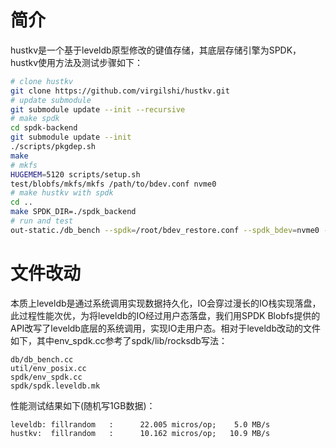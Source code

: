 # 简介

hustkv是一个基于leveldb原型修改的键值存储，其底层存储引擎为SPDK，hustkv使用方法及测试步骤如下：

```bash
# clone hustkv
git clone https://github.com/virgilshi/hustkv.git
# update submodule
git submodule update --init --recursive
# make spdk
cd spdk-backend
git submodule update --init
./scripts/pkgdep.sh
make
# mkfs
HUGEMEM=5120 scripts/setup.sh
test/blobfs/mkfs/mkfs /path/to/bdev.conf nvme0
# make hustkv with spdk
cd ..
make SPDK_DIR=./spdk_backend
# run and test
out-static./db_bench --spdk=/root/bdev_restore.conf --spdk_bdev=nvme0 --benchmarks=fillrandom,readrandom
```

# 文件改动

本质上leveldb是通过系统调用实现数据持久化，IO会穿过漫长的IO栈实现落盘，此过程性能次优，为将leveldb的IO经过用户态落盘，我们用SPDK Blobfs提供的API改写了leveldb底层的系统调用，实现IO走用户态。相对于leveldb改动的文件如下，其中env_spdk.cc参考了spdk/lib/rocksdb写法：

```
db/db_bench.cc
util/env_posix.cc
spdk/env_spdk.cc
spdk/spdk.leveldb.mk
```

性能测试结果如下(随机写1GB数据)：
```
leveldb: fillrandom   :      22.005 micros/op;    5.0 MB/s
hustkv:  fillrandom   :      10.162 micros/op;   10.9 MB/s
```